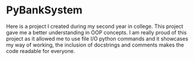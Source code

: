 # PyBankSystem
Here is a project I created during my second year in college. This project gave me a better understanding in OOP concepts. I am really proud of this project as it allowed me to use file I/O python commands and it showcases my way of working, the inclusion of docstrings and comments makes the code readable for everyone.
